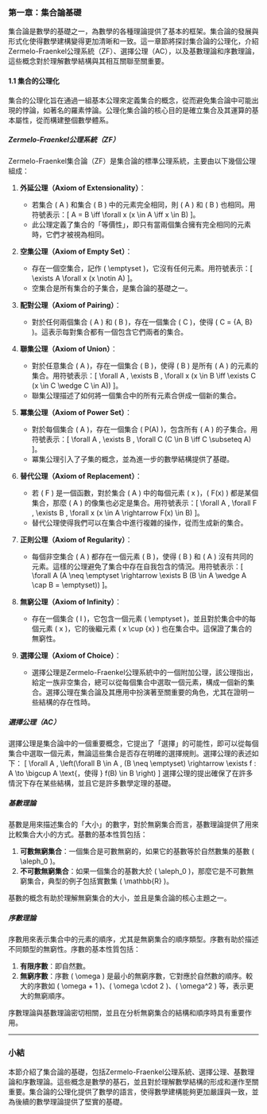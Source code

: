 ### 第一章：集合論基礎

集合論是數學的基礎之一，為數學的各種理論提供了基本的框架。集合論的發展與形式化使得數學建構變得更加清晰和一致。這一章節將探討集合論的公理化，介紹Zermelo-Fraenkel公理系統（ZF）、選擇公理（AC），以及基數理論和序數理論，這些概念對於理解數學結構與其相互關聯至關重要。

#### 1.1 集合的公理化

集合的公理化旨在通過一組基本公理來定義集合的概念，從而避免集合論中可能出現的悖論，如著名的羅素悖論。公理化集合論的核心目的是確立集合及其運算的基本屬性，從而構建整個數學體系。

##### Zermelo-Fraenkel公理系統（ZF）

Zermelo-Fraenkel集合論（ZF）是集合論的標準公理系統，主要由以下幾個公理組成：

1. **外延公理（Axiom of Extensionality）**：
   - 若集合 \( A \) 和集合 \( B \) 中的元素完全相同，則 \( A \) 和 \( B \) 也相同。用符號表示：\[ A = B \iff \forall x (x \in A \iff x \in B) \]。
   - 此公理定義了集合的「等價性」，即只有當兩個集合擁有完全相同的元素時，它們才被視為相同。

2. **空集公理（Axiom of Empty Set）**：
   - 存在一個空集合，記作 \( \emptyset \)，它沒有任何元素。用符號表示：\[ \exists A \forall x (x \notin A) \]。
   - 空集合是所有集合的子集合，是集合論的基礎之一。

3. **配對公理（Axiom of Pairing）**：
   - 對於任何兩個集合 \( A \) 和 \( B \)，存在一個集合 \( C \)，使得 \( C = \{A, B\} \)。這表示每對集合都有一個包含它們兩者的集合。

4. **聯集公理（Axiom of Union）**：
   - 對於任意集合 \( A \)，存在一個集合 \( B \)，使得 \( B \) 是所有 \( A \) 的元素的集合。用符號表示：\[ \forall A \, \exists B \, \forall x (x \in B \iff \exists C (x \in C \wedge C \in A)) \]。
   - 聯集公理描述了如何將一個集合中的所有元素合併成一個新的集合。

5. **冪集公理（Axiom of Power Set）**：
   - 對於每個集合 \( A \)，存在一個集合 \( P(A) \)，包含所有 \( A \) 的子集合。用符號表示：\[ \forall A \, \exists B \, \forall C (C \in B \iff C \subseteq A) \]。
   - 冪集公理引入了子集的概念，並為進一步的數學結構提供了基礎。

6. **替代公理（Axiom of Replacement）**：
   - 若 \( F \) 是一個函數，對於集合 \( A \) 中的每個元素 \( x \)，\( F(x) \) 都是某個集合，那麼 \( A \) 的像集也必定是集合。用符號表示：\[ \forall A \, \forall F \, \exists B \, \forall x (x \in A \rightarrow F(x) \in B) \]。
   - 替代公理使得我們可以在集合中進行複雜的操作，從而生成新的集合。

7. **正則公理（Axiom of Regularity）**：
   - 每個非空集合 \( A \) 都存在一個元素 \( B \)，使得 \( B \) 和 \( A \) 沒有共同的元素。這樣的公理避免了集合中存在自我包含的情況。用符號表示：\[ \forall A (A \neq \emptyset \rightarrow \exists B (B \in A \wedge A \cap B = \emptyset)) \]。

8. **無窮公理（Axiom of Infinity）**：
   - 存在一個集合 \( I \)，它包含一個元素 \( \emptyset \)，並且對於集合中的每個元素 \( x \)，它的後繼元素 \( x \cup \{x\} \) 也在集合中。這保證了集合的無窮性。

9. **選擇公理（Axiom of Choice）**：
   - 選擇公理是Zermelo-Fraenkel公理系統中的一個附加公理，該公理指出，給定一族非空集合，總可以從每個集合中選取一個元素，構成一個新的集合。選擇公理在集合論及其應用中扮演著至關重要的角色，尤其在證明一些結構的存在性時。

##### 選擇公理（AC）

選擇公理是集合論中的一個重要概念，它提出了「選擇」的可能性，即可以從每個集合中選取一個元素，無論這些集合是否存在明確的選擇規則。選擇公理的表述如下：
\[ \forall A \, \left(\forall B \in A \, (B \neq \emptyset) \rightarrow \exists f : A \to \bigcup A \text{，使得 } f(B) \in B \right) \]
選擇公理的提出確保了在許多情況下存在某些結構，並且它是許多數學定理的基礎。

##### 基數理論

基數是用來描述集合的「大小」的數字，對於無窮集合而言，基數理論提供了用來比較集合大小的方式。基數的基本性質包括：

1. **可數無窮集合**：一個集合是可數無窮的，如果它的基數等於自然數集的基數 \( \aleph_0 \)。
2. **不可數無窮集合**：如果一個集合的基數大於 \( \aleph_0 \)，那麼它是不可數無窮集合，典型的例子包括實數集 \( \mathbb{R} \)。

基數的概念有助於理解無窮集合的大小，並且是集合論的核心主題之一。

##### 序數理論

序數用來表示集合中的元素的順序，尤其是無窮集合的順序類型。序數有助於描述不同類型的無窮性。序數的基本性質包括：

1. **有限序數**：即自然數。
2. **無窮序數**：序數 \( \omega \) 是最小的無窮序數，它對應於自然數的順序。較大的序數如 \( \omega + 1 \)、\( \omega \cdot 2 \)、\( \omega^2 \) 等，表示更大的無窮順序。

序數理論與基數理論密切相關，並且在分析無窮集合的結構和順序時具有重要作用。

---

### 小結

本節介紹了集合論的基礎，包括Zermelo-Fraenkel公理系統、選擇公理、基數理論和序數理論。這些概念是數學的基石，並且對於理解數學結構的形成和運作至關重要。集合論的公理化提供了數學的語言，使得數學建構能夠更加嚴謹與一致，並為後續的數學理論提供了堅實的基礎。
